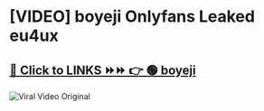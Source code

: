 
 # [VIDEO] boyeji Onlyfans Leaked eu4ux

## <h2><a href="https://clipsfans.com/boyeji&ref=git">🔗 Click to LINKS ⏩⏩ 👉 🟢 boyeji </a></h2>

<a href="https://clipsfans.com/boyeji&ref=git" rel="nofollow" data-target="animated-image.originalLink"><img src="https://i.ibb.co.com/xMMVF88/686577567.gif" alt="Viral Video Original" style="max-width: 100%; display: inline-block;" data-target="animated-image.originalImage"></a>

